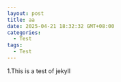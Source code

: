 ```yaml
---
layout: post
title: aa
date: 2025-04-21 18:32:32 GMT+08:00
categories:
  - Test
tags:
  - Test
---
```

1.This is a test of jekyll 
